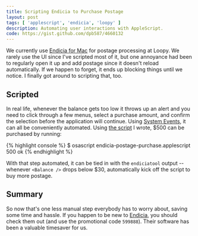 ```yaml
---
title: Scripting Endicia to Purchase Postage
layout: post
tags: [ 'applescript', 'endicia', 'loopy' ]
description: Automating user interactions with AppleScript.
code: https://gist.github.com/dpb587/4660132
---
```


We currently use [Endicia for Mac][1] for postage processing at Loopy. We rarely use the UI since I've scripted most of
it, but one annoyance had been to regularly open it up and add postage since it doesn't reload automatically. If we
happen to forget, it ends up blocking things until we notice. I finally got around to scripting that, too.


## Scripted

In real life, whenever the balance gets too low it throws up an alert and you need to click through a few menus, select
a purchase amount, and confirm the selection before the application will continue. Using [System Events][2], it can all
be conveniently automated. Using [the script][4] I wrote, $500 can be purchased by running:

{% highlight console %}
$ osascript endicia-postage-purchase.applescript 500
ok
{% endhighlight %}

With that step automated, it can be tied in with the `endiciatool` output -- whenever `<Balance />` drops below $30,
automatically kick off the script to buy more postage.


## Summary

So now that's one less manual step everybody has to worry about, saving some time and hassle. If you happen to be new to
[Endicia][3], you should check them out (and use the promotional code <code>599888</code>). Their software has been a
valuable timesaver for us.


 [1]: http://www.dymoendicia.com/segments/all-products/endicia-for-mac
 [2]: https://developer.apple.com/library/mac/#documentation/applescript/conceptual/applescriptx/Concepts/as_related_apps.html#//apple_ref/doc/uid/TP40001570-1149074-BAJEIHJA
 [3]: http://www.dymoendicia.com/
 [4]: https://gist.github.com/dpb587/4660132#file-endicia-purchase-postage-applescript
